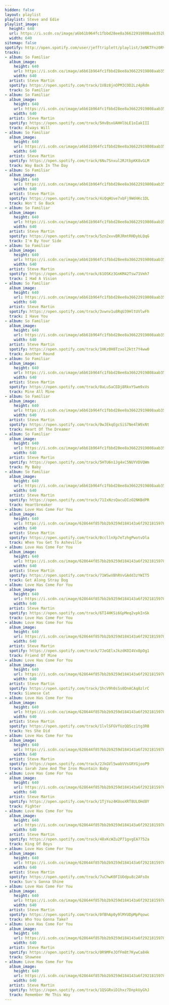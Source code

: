 ```yaml
---
hidden: false
layout: playlist
playlist: Steve and Edie
playlist_image:
  height: 640
  url: https://i.scdn.co/image/a6b61b964fc1fbbd28ee8a36622919808aab352b
  width: 640
sitemap: false
spotify: http://open.spotify.com/user/jefftriplett/playlist/3eNKTFnz0RVFePclId81M4
tracks:
- album: So Familiar
  album_image:
    height: 640
    url: https://i.scdn.co/image/a6b61b964fc1fbbd28ee8a36622919808aab352b
    width: 640
  artist: Steve Martin
  spotify: https://open.spotify.com/track/1VBz8jnOPM3COD2Lz4pRdn
  track: So Familiar
- album: So Familiar
  album_image:
    height: 640
    url: https://i.scdn.co/image/a6b61b964fc1fbbd28ee8a36622919808aab352b
    width: 640
  artist: Steve Martin
  spotify: https://open.spotify.com/track/5HvBsxUAHHlbLE1oIakIII
  track: Always Will
- album: So Familiar
  album_image:
    height: 640
    url: https://i.scdn.co/image/a6b61b964fc1fbbd28ee8a36622919808aab352b
    width: 640
  artist: Steve Martin
  spotify: https://open.spotify.com/track/6Nu7Snxul2RJtbpKK8vGLM
  track: Way Back In The Day
- album: So Familiar
  album_image:
    height: 640
    url: https://i.scdn.co/image/a6b61b964fc1fbbd28ee8a36622919808aab352b
    width: 640
  artist: Steve Martin
  spotify: https://open.spotify.com/track/4iQqHUve7xbFj9Wd4Kc1DL
  track: Won't Go Back
- album: So Familiar
  album_image:
    height: 640
    url: https://i.scdn.co/image/a6b61b964fc1fbbd28ee8a36622919808aab352b
    width: 640
  artist: Steve Martin
  spotify: https://open.spotify.com/track/5zn2xvvBRJRmtRHDybLQqG
  track: I'm By Your Side
- album: So Familiar
  album_image:
    height: 640
    url: https://i.scdn.co/image/a6b61b964fc1fbbd28ee8a36622919808aab352b
    width: 640
  artist: Steve Martin
  spotify: https://open.spotify.com/track/61OSKz3GnKM42Tsw71Vmh7
  track: I Had A Vision
- album: So Familiar
  album_image:
    height: 640
    url: https://i.scdn.co/image/a6b61b964fc1fbbd28ee8a36622919808aab352b
    width: 640
  artist: Steve Martin
  spotify: https://open.spotify.com/track/3vwnv1u8RqU39HltUVlwFh
  track: I Have You
- album: So Familiar
  album_image:
    height: 640
    url: https://i.scdn.co/image/a6b61b964fc1fbbd28ee8a36622919808aab352b
    width: 640
  artist: Steve Martin
  spotify: https://open.spotify.com/track/1HKz0H8Tzxol2ktt7Y4ww0
  track: Another Round
- album: So Familiar
  album_image:
    height: 640
    url: https://i.scdn.co/image/a6b61b964fc1fbbd28ee8a36622919808aab352b
    width: 640
  artist: Steve Martin
  spotify: https://open.spotify.com/track/0aLu5aCEDj8RkxYSwm9xVs
  track: Mine All Mine
- album: So Familiar
  album_image:
    height: 640
    url: https://i.scdn.co/image/a6b61b964fc1fbbd28ee8a36622919808aab352b
    width: 640
  artist: Steve Martin
  spotify: https://open.spotify.com/track/0wJEkqEgcSiS7Ne4lW9xNt
  track: Heart Of The Dreamer
- album: So Familiar
  album_image:
    height: 640
    url: https://i.scdn.co/image/a6b61b964fc1fbbd28ee8a36622919808aab352b
    width: 640
  artist: Steve Martin
  spotify: https://open.spotify.com/track/5HTU6n1Jg4xC5NUYVDVQWm
  track: My Baby
- album: So Familiar
  album_image:
    height: 640
    url: https://i.scdn.co/image/a6b61b964fc1fbbd28ee8a36622919808aab352b
    width: 640
  artist: Steve Martin
  spotify: https://open.spotify.com/track/71IxNzsQacuDIzO2NKBdPR
  track: Heartbreaker
- album: Love Has Come For You
  album_image:
    height: 640
    url: https://i.scdn.co/image/628644f857bb2b9259d184143a6f2921815978cc
    width: 640
  artist: Steve Martin
  spotify: https://open.spotify.com/track/0ccllnXp7eTzhgPwotvDla
  track: When You Get To Asheville
- album: Love Has Come For You
  album_image:
    height: 640
    url: https://i.scdn.co/image/628644f857bb2b9259d184143a6f2921815978cc
    width: 640
  artist: Steve Martin
  spotify: https://open.spotify.com/track/71WSwVBhRVvGAdd3zYWIT5
  track: Get Along Stray Dog
- album: Love Has Come For You
  album_image:
    height: 640
    url: https://i.scdn.co/image/628644f857bb2b9259d184143a6f2921815978cc
    width: 640
  artist: Steve Martin
  spotify: https://open.spotify.com/track/6TI4HKSi6GpMeq2vpkInSk
  track: Love Has Come For You
- album: Love Has Come For You
  album_image:
    height: 640
    url: https://i.scdn.co/image/628644f857bb2b9259d184143a6f2921815978cc
    width: 640
  artist: Steve Martin
  spotify: https://open.spotify.com/track/7JeGElxJkzdKOI4Vx8pOg1
  track: Friend Of Mine
- album: Love Has Come For You
  album_image:
    height: 640
    url: https://i.scdn.co/image/628644f857bb2b9259d184143a6f2921815978cc
    width: 640
  artist: Steve Martin
  spotify: https://open.spotify.com/track/1hcV9h0sSs0DnACAq8zlrC
  track: Siamese Cat
- album: Love Has Come For You
  album_image:
    height: 640
    url: https://i.scdn.co/image/628644f857bb2b9259d184143a6f2921815978cc
    width: 640
  artist: Steve Martin
  spotify: https://open.spotify.com/track/1lvlSFGVfUzQQScz1tg3R8
  track: Yes She Did
- album: Love Has Come For You
  album_image:
    height: 640
    url: https://i.scdn.co/image/628644f857bb2b9259d184143a6f2921815978cc
    width: 640
  artist: Steve Martin
  spotify: https://open.spotify.com/track/2JkGVl5wabVVsGRYGjooP9
  track: Sarah Jane And The Iron Mountain Baby
- album: Love Has Come For You
  album_image:
    height: 640
    url: https://i.scdn.co/image/628644f857bb2b9259d184143a6f2921815978cc
    width: 640
  artist: Steve Martin
  spotify: https://open.spotify.com/track/1TjYoz4KUooXRT8ULOHd8Y
  track: Fighter
- album: Love Has Come For You
  album_image:
    height: 640
    url: https://i.scdn.co/image/628644f857bb2b9259d184143a6f2921815978cc
    width: 640
  artist: Steve Martin
  spotify: https://open.spotify.com/track/48xKcWZu2P71gvgEA7752a
  track: King Of Boys
- album: Love Has Come For You
  album_image:
    height: 640
    url: https://i.scdn.co/image/628644f857bb2b9259d184143a6f2921815978cc
    width: 640
  artist: Steve Martin
  spotify: https://open.spotify.com/track/7uChwK0FIUOdpu8c2AFsOx
  track: Sun's Gonna Shine
- album: Love Has Come For You
  album_image:
    height: 640
    url: https://i.scdn.co/image/628644f857bb2b9259d184143a6f2921815978cc
    width: 640
  artist: Steve Martin
  spotify: https://open.spotify.com/track/0fBhAp0y9lMYUDpMpPqowc
  track: Who You Gonna Take?
- album: Love Has Come For You
  album_image:
    height: 640
    url: https://i.scdn.co/image/628644f857bb2b9259d184143a6f2921815978cc
    width: 640
  artist: Steve Martin
  spotify: https://open.spotify.com/track/0R9MFeJOfFm8t7KywCa84k
  track: Shawnee
- album: Love Has Come For You
  album_image:
    height: 640
    url: https://i.scdn.co/image/628644f857bb2b9259d184143a6f2921815978cc
    width: 640
  artist: Steve Martin
  spotify: https://open.spotify.com/track/1QSGRxiD1hxz7DnpkUyGhJ
  track: Remember Me This Way
---
```

